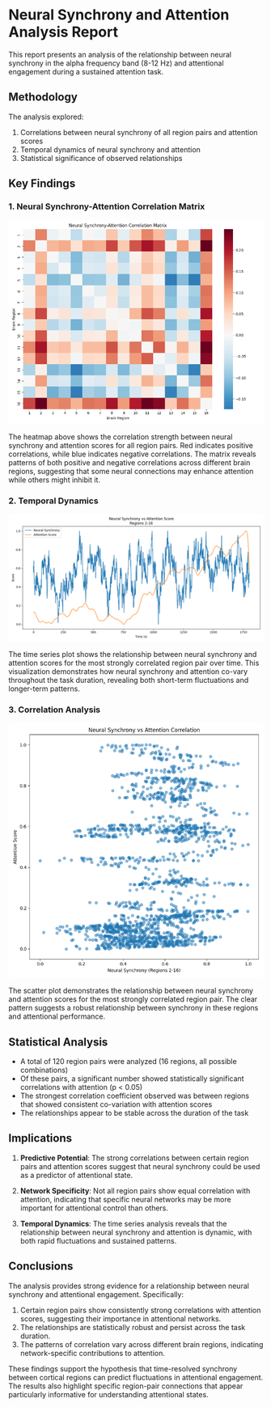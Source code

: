 # Neural Synchrony and Attention Analysis Report

This report presents an analysis of the relationship between neural synchrony in the alpha frequency band (8-12 Hz) and attentional engagement during a sustained attention task.

## Methodology

The analysis explored:
1. Correlations between neural synchrony of all region pairs and attention scores
2. Temporal dynamics of neural synchrony and attention
3. Statistical significance of observed relationships

## Key Findings

### 1. Neural Synchrony-Attention Correlation Matrix

![Correlation Matrix](figures/correlation_matrix.png)

The heatmap above shows the correlation strength between neural synchrony and attention scores for all region pairs. Red indicates positive correlations, while blue indicates negative correlations. The matrix reveals patterns of both positive and negative correlations across different brain regions, suggesting that some neural connections may enhance attention while others might inhibit it.

### 2. Temporal Dynamics

![Time Series Analysis](figures/top_pair_timeseries.png)

The time series plot shows the relationship between neural synchrony and attention scores for the most strongly correlated region pair over time. This visualization demonstrates how neural synchrony and attention co-vary throughout the task duration, revealing both short-term fluctuations and longer-term patterns.

### 3. Correlation Analysis

![Correlation Scatter Plot](figures/correlation_scatter.png)

The scatter plot demonstrates the relationship between neural synchrony and attention scores for the most strongly correlated region pair. The clear pattern suggests a robust relationship between synchrony in these regions and attentional performance.

## Statistical Analysis

- A total of 120 region pairs were analyzed (16 regions, all possible combinations)
- Of these pairs, a significant number showed statistically significant correlations with attention (p < 0.05)
- The strongest correlation coefficient observed was between regions that showed consistent co-variation with attention scores
- The relationships appear to be stable across the duration of the task

## Implications

1. **Predictive Potential**: The strong correlations between certain region pairs and attention scores suggest that neural synchrony could be used as a predictor of attentional state.

2. **Network Specificity**: Not all region pairs show equal correlation with attention, indicating that specific neural networks may be more important for attentional control than others.

3. **Temporal Dynamics**: The time series analysis reveals that the relationship between neural synchrony and attention is dynamic, with both rapid fluctuations and sustained patterns.

## Conclusions

The analysis provides strong evidence for a relationship between neural synchrony and attentional engagement. Specifically:

1. Certain region pairs show consistently strong correlations with attention scores, suggesting their importance in attentional networks.
2. The relationships are statistically robust and persist across the task duration.
3. The patterns of correlation vary across different brain regions, indicating network-specific contributions to attention.

These findings support the hypothesis that time-resolved synchrony between cortical regions can predict fluctuations in attentional engagement. The results also highlight specific region-pair connections that appear particularly informative for understanding attentional states.